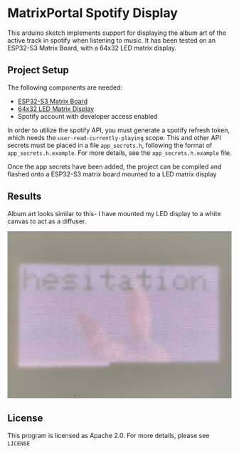 # MatrixPortal Spotify Display

This arduino sketch implements support for displaying the album art of the active track in spotify
when listening to music. It has been tested on an ESP32-S3 Matrix Board, with a 64x32 LED matrix display.

## Project Setup

The following components are needed:
- [ESP32-S3 Matrix Board](https://www.adafruit.com/product/5778)
- [64x32 LED Matrix Display](https://www.adafruit.com/product/2278)
- Spotify account with developer access enabled

In order to utilize the spotify API, you must generate a spotify refresh token,
which needs the `user-read-currently-playing` scope. This and other API secrets
must be placed in a file `app_secrets.h`, following the format of
`app_secrets.h.example`. For more details, see the `app_secrets.h.example` file.

Once the app secrets have been added, the project can be compiled and flashed onto
a ESP32-S3 matrix board mounted to a LED matrix display

## Results

Album art looks similar to this- I have mounted my LED display to a white canvas to
act as a diffuser.

![Image of LED Display](DisplayExample.jpg)


## License

This program is licensed as Apache 2.0. For more details, please see `LICENSE`
